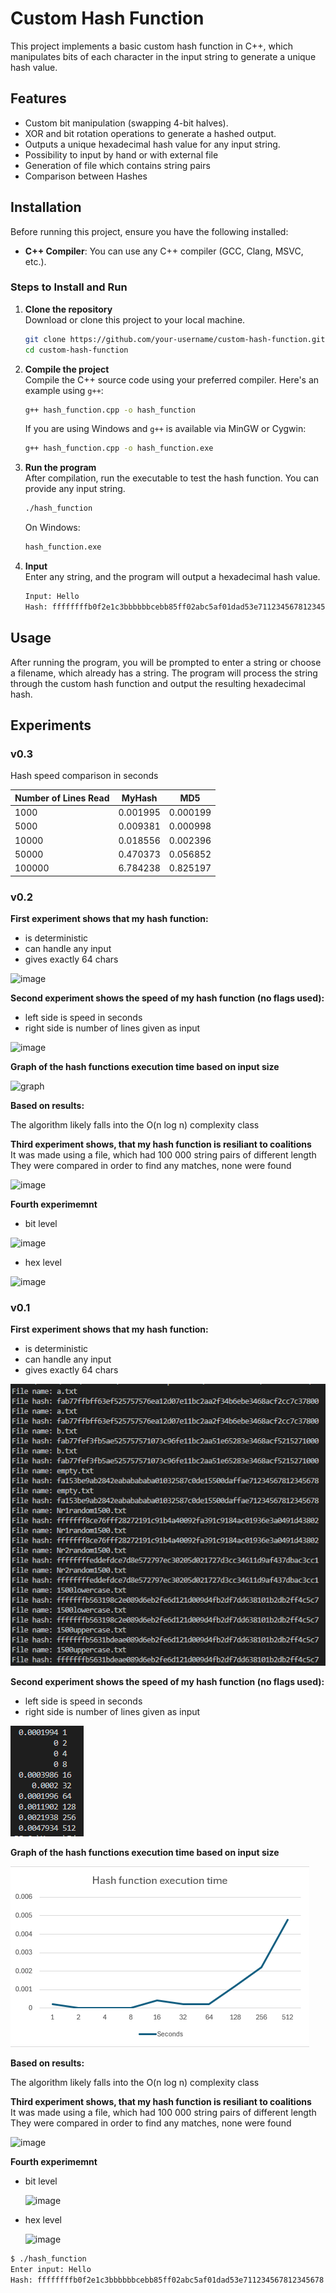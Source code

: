 # Custom Hash Function

This project implements a basic custom hash function in C++, which manipulates bits of each character in the input string to generate a unique hash value.

## Features

- Custom bit manipulation (swapping 4-bit halves).
- XOR and bit rotation operations to generate a hashed output.
- Outputs a unique hexadecimal hash value for any input string.
- Possibility to input by hand or with external file
- Generation of file which contains string pairs
- Comparison between Hashes

## Installation

Before running this project, ensure you have the following installed:

- **C++ Compiler**: You can use any C++ compiler (GCC, Clang, MSVC, etc.).

### Steps to Install and Run

1. **Clone the repository**  
   Download or clone this project to your local machine.

    ```bash
    git clone https://github.com/your-username/custom-hash-function.git
    cd custom-hash-function
    ```

2. **Compile the project**  
   Compile the C++ source code using your preferred compiler. Here's an example using `g++`:

    ```bash
    g++ hash_function.cpp -o hash_function
    ```

    If you are using Windows and `g++` is available via MinGW or Cygwin:

    ```bash
    g++ hash_function.cpp -o hash_function.exe
    ```

3. **Run the program**  
   After compilation, run the executable to test the hash function. You can provide any input string.

    ```bash
    ./hash_function
    ```

    On Windows:

    ```bash
    hash_function.exe
    ```

4. **Input**  
   Enter any string, and the program will output a hexadecimal hash value.

    ```bash
    Input: Hello
    Hash: ffffffffb0f2e1c3bbbbbbcebb85ff02abc5af01dad53e711234567812345678
    ```


## Usage

After running the program, you will be prompted to enter a string or choose a filename, which already has a string. The program will process the string through the custom hash function and output the resulting hexadecimal hash.

## Experiments

### v0.3

Hash speed comparison in seconds

| Number of Lines Read |   MyHash   |   MD5     |
|----------------------|------------|-----------|
|          1000        | 0.001995   | 0.000199  |
|          5000        | 0.009381   | 0.000998  |
|         10000        | 0.018556   | 0.002396  |
|         50000        | 0.470373   | 0.056852  |
|        100000        | 6.784238   | 0.825197  |

### v0.2

<b>First experiment shows that my hash function: </b>
- is deterministic
- can handle any input
- gives exactly 64 chars
  
![image](https://github.com/user-attachments/assets/d97edee8-b165-485a-b982-9cd42a02ce4a)<br>

<b>Second experiment shows the speed of my hash function (no flags used):</b><br>
- left side is speed in seconds
- right side is number of lines given as input
  
![image](https://github.com/user-attachments/assets/1677f7b7-823e-4e2a-bea5-81505a2f9b94) <br>

<b> Graph of the hash functions execution time based on input size </b><br>

![graph](https://github.com/user-attachments/assets/ea29a891-b080-4106-a297-9b869d6e9cc9)
 <br>

<b> Based on results: </b>

The algorithm likely falls into the O(n log n) complexity class

<b> Third experiment shows, that my hash function is resiliant to coalitions  </b> <br>
It was made using a file, which had 100 000 string pairs of different length <br>
They were compared in order to find any matches, none were found <br>

![image](https://github.com/user-attachments/assets/85d2565c-d96b-43a0-8681-48aa0f1a6628) <br>

<b> Fourth experimemnt </b>
- bit level
  
![image](https://github.com/user-attachments/assets/e48fae69-1c19-4f85-bdde-70e3ddf7c2c5) <br>

- hex level

![image](https://github.com/user-attachments/assets/cc51bf41-f2ab-412a-8436-c56e1dfd3468) <br>

### v0.1
<b>First experiment shows that my hash function: </b>
- is deterministic
- can handle any input
- gives exactly 64 chars

![e1](https://github.com/Edukasas/blockchain/blob/master/assets/e1.png) <br>

<b>Second experiment shows the speed of my hash function (no flags used):</b><br>
- left side is speed in seconds
- right side is number of lines given as input
  
![e2](https://github.com/Edukasas/blockchain/blob/master/assets/e2.png) <br>

<b> Graph of the hash functions execution time based on input size </b><br>

![graph](https://github.com/Edukasas/blockchain/blob/master/assets/graph.png) <br>

<b> Based on results: </b>

The algorithm likely falls into the O(n log n) complexity class

<b> Third experiment shows, that my hash function is resiliant to coalitions  </b> <br>
It was made using a file, which had 100 000 string pairs of different length <br>
They were compared in order to find any matches, none were found <br>

![image](https://github.com/user-attachments/assets/91aeb8eb-1a30-4a23-88df-7c649f66dc42)

<b> Fourth experimemnt </b>
- bit level

  ![image](https://github.com/user-attachments/assets/c9e04a46-ea06-4470-922e-bc123aeb3607)

- hex level

  ![image](https://github.com/user-attachments/assets/fefc9a1e-bb9b-4f8a-8ffc-5471d083ad37)


```bash
$ ./hash_function
Enter input: Hello
Hash: ffffffffb0f2e1c3bbbbbbcebb85ff02abc5af01dad53e711234567812345678
